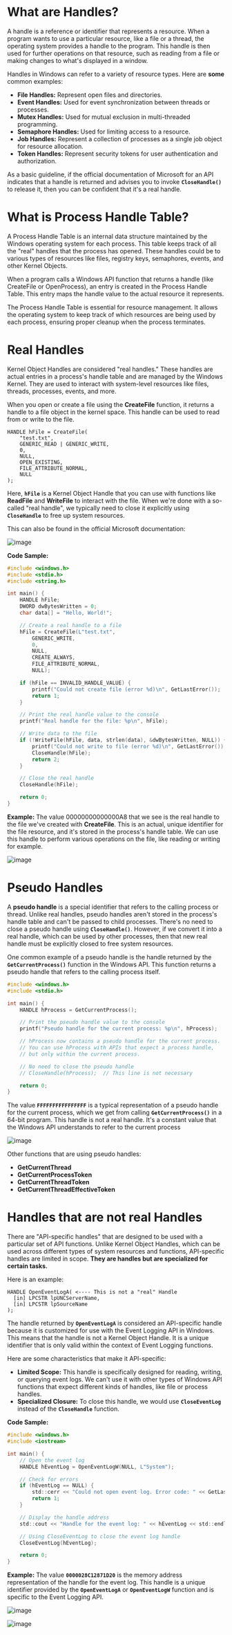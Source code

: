 # What are Handles?

A handle is a reference or identifier that represents a resource. When a program wants to use a particular resource, like a file or a thread, the operating system provides a handle to the program. This handle is then used for further operations on that resource, such as reading from a file or making changes to what's displayed in a window.

Handles in Windows can refer to a variety of resource types. Here are **some** common examples:

- **File Handles:** Represent open files and directories.
- **Event Handles:** Used for event synchronization between threads or processes.
- **Mutex Handles:** Used for mutual exclusion in multi-threaded programming.
- **Semaphore Handles:** Used for limiting access to a resource.
- **Job Handles:** Represent a collection of processes as a single job object for resource allocation.
- **Token Handles:** Represent security tokens for user authentication and authorization.

As a basic guideline, if the official documentation of Microsoft for an API indicates that a handle is returned and advises you to invoke **`CloseHandle()`** to release it, then you can be confident that it's a real handle.

# What is Process Handle Table?

A Process Handle Table is an internal data structure maintained by the Windows operating system for each process. This table keeps track of all the "real" handles that the process has opened. These handles could be to various types of resources like files, registry keys, semaphores, events, and other Kernel Objects.

When a program calls a Windows API function that returns a handle (like CreateFile or OpenProcess), an entry is created in the Process Handle Table. This entry maps the handle value to the actual resource it represents.

The Process Handle Table is essential for resource management. It allows the operating system to keep track of which resources are being used by each process, ensuring proper cleanup when the process terminates. 

# Real Handles

Kernel Object Handles are considered "real handles." These handles are actual entries in a process's handle table and are managed by the Windows Kernel. They are used to interact with system-level resources like files, threads, processes, events, and more.

When you open or create a file using the **CreateFile** function, it returns a handle to a file object in the kernel space. This handle can be used to read from or write to the file.

```
HANDLE hFile = CreateFile(
    "test.txt",
    GENERIC_READ | GENERIC_WRITE,
    0,
    NULL,
    OPEN_EXISTING,
    FILE_ATTRIBUTE_NORMAL,
    NULL
);
```

Here, **`hFile`** is a Kernel Object Handle that you can use with functions like **ReadFile** and **WriteFile** to interact with the file. When we're done with a so-called "real handle", we typically need to close it explicitly using **`CloseHandle`** to free up system resources.

This can also be found in the official Microsoft documentation:

![image](https://github.com/DebugPrivilege/InsightEngineering/assets/63166600/86856a76-f3df-4150-8f4c-8ca0055e6034)


**Code Sample:**

```c
#include <windows.h>
#include <stdio.h>
#include <string.h>

int main() {
    HANDLE hFile;
    DWORD dwBytesWritten = 0;
    char data[] = "Hello, World!";

    // Create a real handle to a file
    hFile = CreateFile(L"test.txt",
        GENERIC_WRITE,
        0,
        NULL,
        CREATE_ALWAYS,
        FILE_ATTRIBUTE_NORMAL,
        NULL);

    if (hFile == INVALID_HANDLE_VALUE) {
        printf("Could not create file (error %d)\n", GetLastError());
        return 1;
    }

    // Print the real handle value to the console
    printf("Real handle for the file: %p\n", hFile);

    // Write data to the file
    if (!WriteFile(hFile, data, strlen(data), &dwBytesWritten, NULL)) {
        printf("Could not write to file (error %d)\n", GetLastError());
        CloseHandle(hFile);
        return 2;
    }

    // Close the real handle
    CloseHandle(hFile);

    return 0;
}
```

**Example:** The value 00000000000000A8 that we see is the real handle to the file we've created with **CreateFile**. This is an actual, unique identifier for the file resource, and it's stored in the process's handle table. We can use this handle to perform various operations on the file, like reading or writing for example.

![image](https://github.com/user-attachments/assets/c0ad6866-4609-49f7-8d75-23cb1bf8bd10)


# Pseudo Handles

A **pseudo handle** is a special identifier that refers to the calling process or thread. Unlike real handles, pseudo handles aren't stored in the process's handle table and can't be passed to child processes. There's no need to close a pseudo handle using **`CloseHandle()`**. However, if we convert it into a real handle, which can be used by other processes, then that new real handle must be explicitly closed to free system resources.

One common example of a pseudo handle is the handle returned by the **`GetCurrentProcess()`** function in the Windows API. This function returns a pseudo handle that refers to the calling process itself.

```c
#include <windows.h>
#include <stdio.h>

int main() {
    HANDLE hProcess = GetCurrentProcess();

    // Print the pseudo handle value to the console
    printf("Pseudo handle for the current process: %p\n", hProcess);

    // hProcess now contains a pseudo handle for the current process.
    // You can use hProcess with APIs that expect a process handle,
    // but only within the current process.

    // No need to close the pseudo handle
    // CloseHandle(hProcess);  // This line is not necessary

    return 0;
}
```

The value **`FFFFFFFFFFFFFFFF`** is a typical representation of a pseudo handle for the current process, which we get from calling **`GetCurrentProcess()`** in a 64-bit program. This handle is not a real handle. It's a constant value that the Windows API understands to refer to the current process

![image](https://github.com/DebugPrivilege/InsightEngineering/assets/63166600/b3d6be22-d3f5-4ee5-8891-f3bf62927ad4)


Other functions that are using pseudo handles:

- **GetCurrentThread**
- **GetCurrentProcessToken**
- **GetCurrentThreadToken**
- **GetCurrentThreadEffectiveToken**

# Handles that are not real Handles

There are "API-specific handles" that are designed to be used with a particular set of API functions. Unlike Kernel Object Handles, which can be used across different types of system resources and functions, API-specific handles are limited in scope. **They are handles but are specialized for certain tasks.**

Here is an example:

```
HANDLE OpenEventLogA( <---- This is not a "real" Handle
  [in] LPCSTR lpUNCServerName,
  [in] LPCSTR lpSourceName
);
```

The handle returned by **`OpenEventLogA`** is considered an API-specific handle because it is customized for use with the Event Logging API in Windows. This means that the handle is not a Kernel Object Handle. It is a unique identifier that is only valid within the context of Event Logging functions.

Here are some characteristics that make it API-specific:

- **Limited Scope:** This handle is specifically designed for reading, writing, or querying event logs. We can't use it with other types of Windows API functions that expect different kinds of handles, like file or process handles.
- **Specialized Closure:** To close this handle, we would use **`CloseEventLog`** instead of the **`CloseHandle`** function.

**Code Sample:**

```c
#include <windows.h>
#include <iostream>

int main() {
    // Open the event log
    HANDLE hEventLog = OpenEventLogW(NULL, L"System");

    // Check for errors
    if (hEventLog == NULL) {
        std::cerr << "Could not open event log. Error code: " << GetLastError() << std::endl;
        return 1;
    }

    // Display the handle address
    std::cout << "Handle for the event log: " << hEventLog << std::endl;

    // Using CloseEventLog to close the event log handle
    CloseEventLog(hEventLog);

    return 0;
}
```

**Example:** The value **`0000028C12871D20`** is the memory address representation of the handle for the event log. This handle is a unique identifier provided by the **`OpenEventLogA`** or **`OpenEventLogW`** function and is specific to the Event Logging API. 

![image](https://github.com/DebugPrivilege/InsightEngineering/assets/63166600/cd842e7d-8151-4075-a8bc-e0ef4ca534c1)


![image](https://github.com/DebugPrivilege/InsightEngineering/assets/63166600/3ebc244a-553d-4230-b44b-a24e1ffadfb8)

